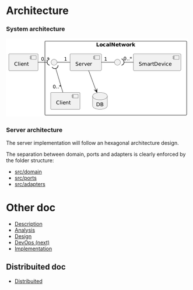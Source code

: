 # Architecture

### System architecture

![System architecture](../diagrams/generated/system-architecture.png)

### Server architecture

The server implementation will follow an hexagonal architecture design.

The separation between domain, ports and adapters is clearly enforced by the folder structure:

- [src/domain](https://github.com/DomoticASW/server/tree/main/src/domain)
- [src/ports](https://github.com/DomoticASW/server/tree/main/src/ports)
- [src/adapters](https://github.com/DomoticASW/server/tree/main/src/adapters)

# Other doc

- [Description](./README.md)
- [Analysis](./01-Analysis.md)
- [Design](./02-Design.md)
- [DevOps (next)](./04-DevOps.md)
- [Implementation](./05-Implementation.md)

## Distribuited doc

- [Distribuited](./06-Distribuited.md)